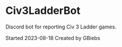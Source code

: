 # Civ3LadderBot

Discord bot for reporting Civ 3 Ladder games.


Started 2023-08-18
Created by GBiebs
